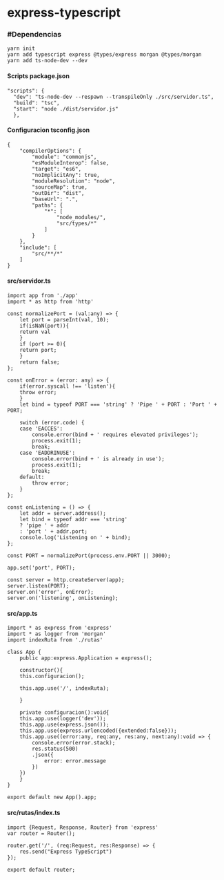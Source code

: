 # express-typescript
### #Dependencias

    yarn init
    yarn add typescript express @types/express morgan @types/morgan
    yarn add ts-node-dev --dev

#### Scripts package.json

	"scripts": { 
      "dev": "ts-node-dev --respawn --transpileOnly ./src/servidor.ts",
      "build": "tsc",
	  "start": "node ./dist/servidor.js"
	  },

#### Configuracion tsconfig.json

	{
		"compilerOptions": {
			"module": "commonjs",
			"esModuleInterop": false,
			"target": "es6",
			"noImplicitAny": true,
			"moduleResolution": "node",
			"sourceMap": true,
			"outDir": "dist",
			"baseUrl": ".",
			"paths": {
				"*": [
					"node_modules/",
					"src/types/*"
				]
			}
		},
		"include": [
			"src/**/*"
		]
	}
#### src/servidor.ts
	import app from './app'
	import * as http from 'http'

	const normalizePort = (val:any) => {
	    let port = parseInt(val, 10);
	    if(isNaN(port)){
		return val
	    }
	    if (port >= 0){
		return port;
	    }
	    return false;
	};

	const onError = (error: any) => {
	    if(error.syscall !== 'listen'){
		throw error;
	    }
	    let bind = typeof PORT === 'string' ? 'Pipe ' + PORT : 'Port ' + PORT;

	    switch (error.code) {
		case 'EACCES':
		    console.error(bind + ' requires elevated privileges');
		    process.exit(1);
		    break;
		case 'EADDRINUSE':
		    console.error(bind + ' is already in use');
		    process.exit(1);
		    break;
		default:
		    throw error;
	    }
	};

	const onListening = () => {
	    let addr = server.address();
	    let bind = typeof addr === 'string'
		? 'pipe ' + addr
		: 'port ' + addr.port;
	    console.log('Listening on ' + bind);
	};

	const PORT = normalizePort(process.env.PORT || 3000);

	app.set('port', PORT);

	const server = http.createServer(app);
	server.listen(PORT);
	server.on('error', onError);
	server.on('listening', onListening);
#### src/app.ts
	import * as express from 'express'
	import * as logger from 'morgan'
	import indexRuta from './rutas'

	class App {
	    public app:express.Application = express();

	    constructor(){
		this.configuracion();

		this.app.use('/', indexRuta);

	    }

	    private configuracion():void{
		this.app.use(logger('dev'));
		this.app.use(express.json());
		this.app.use(express.urlencoded({extended:false}));
		this.app.use((error:any, req:any, res:any, next:any):void => {
		    console.error(error.stack);
		    res.status(500)
			.json({
			    error: error.message
			})
		})
	    }
	}

	export default new App().app;
#### src/rutas/index.ts
	import {Request, Response, Router} from 'express'
	var router = Router();

	router.get('/', (req:Request, res:Response) => {
	    res.send("Express TypeScript")
	});

	export default router;
